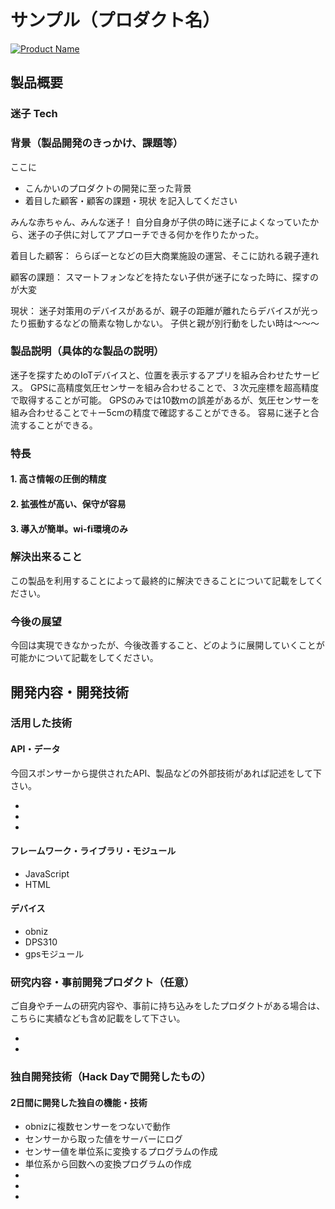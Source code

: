 # サンプル（プロダクト名）

[![Product Name](image.png)](https://www.youtube.com/watch?v=G5rULR53uMk)

## 製品概要
### 迷子 Tech

### 背景（製品開発のきっかけ、課題等）
ここに
- こんかいのプロダクトの開発に至った背景
- 着目した顧客・顧客の課題・現状
を記入してください

みんな赤ちゃん、みんな迷子！
自分自身が子供の時に迷子によくなっていたから、迷子の子供に対してアプローチできる何かを作りたかった。

着目した顧客：
ららぽーとなどの巨大商業施設の運営、そこに訪れる親子連れ

顧客の課題：
スマートフォンなどを持たない子供が迷子になった時に、探すのが大変

現状：
迷子対策用のデバイスがあるが、親子の距離が離れたらデバイスが光ったり振動するなどの簡素な物しかない。
子供と親が別行動をしたい時は〜〜〜




### 製品説明（具体的な製品の説明）
迷子を探すためのIoTデバイスと、位置を表示するアプリを組み合わせたサービス。
GPSに高精度気圧センサーを組み合わせることで、３次元座標を超高精度で取得することが可能。
GPSのみでは10数ｍの誤差があるが、気圧センサーを組み合わせることで＋ー5cmの精度で確認することができる。
容易に迷子と合流することができる。




### 特長

#### 1. 高さ情報の圧倒的精度

#### 2. 拡張性が高い、保守が容易

#### 3. 導入が簡単。wi-fi環境のみ

### 解決出来ること
この製品を利用することによって最終的に解決できることについて記載をしてください。


### 今後の展望
今回は実現できなかったが、今後改善すること、どのように展開していくことが可能かについて記載をしてください。


## 開発内容・開発技術
### 活用した技術
#### API・データ
今回スポンサーから提供されたAPI、製品などの外部技術があれば記述をして下さい。

* 
* 
* 

#### フレームワーク・ライブラリ・モジュール
* JavaScript
* HTML



#### デバイス
* obniz
* DPS310
* gpsモジュール

### 研究内容・事前開発プロダクト（任意）
ご自身やチームの研究内容や、事前に持ち込みをしたプロダクトがある場合は、こちらに実績なども含め記載をして下さい。

* 
* 


### 独自開発技術（Hack Dayで開発したもの）
#### 2日間に開発した独自の機能・技術
* obnizに複数センサーをつないで動作
* センサーから取った値をサーバーにログ
* センサー値を単位系に変換するプログラムの作成
* 単位系から回数への変換プログラムの作成
* 
* 
* 
